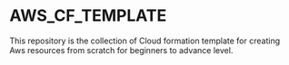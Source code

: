 # AWS_CF_TEMPLATE
This repository is the collection of Cloud formation template for creating Aws resources  from scratch for beginners to advance level. 
